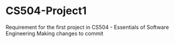 # CS504-Project1
Requirement for the first project in CS504 - Essentials of Software Engineering
Making changes to commit
